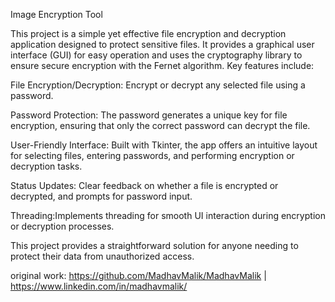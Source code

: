 Image Encryption Tool

This project is a simple yet effective file encryption and decryption application designed to protect sensitive files. It provides a graphical user interface (GUI) for easy operation and uses the cryptography library to ensure secure encryption with the Fernet algorithm. Key features include:

File Encryption/Decryption:
Encrypt or decrypt any selected file using a password.

Password Protection:
The password generates a unique key for file encryption, ensuring that only the correct password can decrypt the file.

User-Friendly Interface:
Built with Tkinter, the app offers an intuitive layout for selecting files, entering passwords, and performing encryption or decryption tasks.

Status Updates:
Clear feedback on whether a file is encrypted or decrypted, and prompts for password input.

Threading:Implements threading for smooth UI interaction during encryption or decryption processes.

This project provides a straightforward solution for anyone needing to protect their data from unauthorized access.


original work: https://github.com/MadhavMalik/MadhavMalik | https://www.linkedin.com/in/madhavmalik/
